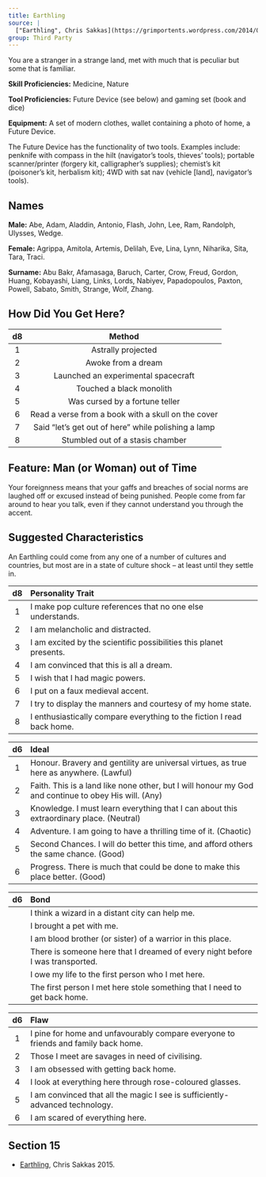 ```yaml
---
title: Earthling
source: |
  ["Earthling", Chris Sakkas](https://grimportents.wordpress.com/2014/08/12/5e-earthling-background/)
group: Third Party
---
```


You are a stranger in a strange land, met with much that is peculiar but some that is familiar.

**Skill Proficiencies:** Medicine, Nature

**Tool Proficiencies:** Future Device (see below) and gaming set (book and dice)

**Equipment:** A set of modern clothes, wallet containing a photo of home, a Future Device.

The Future Device has the functionality of two tools. Examples include: penknife with compass in the hilt (navigator’s tools, thieves’ tools); portable scanner/printer (forgery kit, calligrapher’s supplies); chemist’s kit (poisoner’s kit, herbalism kit); 4WD with sat nav (vehicle [land], navigator’s tools).

## Names

**Male:** Abe, Adam, Aladdin, Antonio, Flash, John, Lee, Ram, Randolph, Ulysses, Wedge.

**Female:** Agrippa, Amitola, Artemis, Delilah, Eve, Lina, Lynn, Niharika, Sita, Tara, Traci.

**Surname:** Abu Bakr, Afamasaga, Baruch, Carter, Crow, Freud, Gordon, Huang, Kobayashi, Liang, Links, Lords, Nabiyev, Papadopoulos, Paxton, Powell, Sabato, Smith, Strange, Wolf, Zhang.

## How Did You Get Here?

| d8 |                       Method                        |
|:--:|:---------------------------------------------------:|
| 1  |                 Astrally projected                  |
| 2  |                 Awoke from a dream                  |
| 3  |         Launched an experimental spacecraft         |
| 4  |              Touched a black monolith               |
| 5  |           Was cursed by a fortune teller            |
| 6  | Read a verse from a book with a skull on the cover  |
| 7  | Said “let’s get out of here” while polishing a lamp |
| 8  |          Stumbled out of a stasis chamber           |

## Feature: Man (or Woman) out of Time

Your foreignness means that your gaffs and breaches of social norms are laughed off or excused instead of being punished. People come from far around to hear you talk, even if they cannot understand you through the accent.

## Suggested Characteristics

An Earthling could come from any one of a number of cultures and countries, but most are in a state of culture shock – at least until they settle in.

| d8 | Personality Trait                                                      |
|:--:|:-----------------------------------------------------------------------|
| 1  | I make pop culture references that no one else understands.            |
| 2  | I am melancholic and distracted.                                       |
| 3  | I am excited by the scientific possibilities this planet presents.     |
| 4  | I am convinced that this is all a dream.                               |
| 5  | I wish that I had magic powers.                                        |
| 6  | I put on a faux medieval accent.                                       |
| 7  | I try to display the manners and courtesy of my home state.            |
| 8  | I enthusiastically compare everything to the fiction I read back home. |

| d6 | Ideal                                                                                                |
|:--:|:-----------------------------------------------------------------------------------------------------|
| 1  | Honour. Bravery and gentility are universal virtues, as true here as anywhere. (Lawful)              |
| 2  | Faith. This is a land like none other, but I will honour my God and continue to obey His will. (Any) |
| 3  | Knowledge. I must learn everything that I can about this extraordinary place. (Neutral)              |
| 4  | Adventure. I am going to have a thrilling time of it. (Chaotic)                                      |
| 5  | Second Chances. I will do better this time, and afford others the same chance. (Good)                |
| 6  | Progress. There is much that could be done to make this place better. (Good)                         |

| d6 | Bond                                                                          |
|:--:|:------------------------------------------------------------------------------|
|    | I think a wizard in a distant city can help me.                               |
|    | I brought a pet with me.                                                      |
|    | I am blood brother (or sister) of a warrior in this place.                    |
|    | There is someone here that I dreamed of every night before I was transported. |
|    | I owe my life to the first person who I met here.                             |
|    | The first person I met here stole something that I need to get back home.     |

| d6 | Flaw                                                                               |
|:--:|:-----------------------------------------------------------------------------------|
| 1  | I pine for home and unfavourably compare everyone to friends and family back home. |
| 2  | Those I meet are savages in need of civilising.                                    |
| 3  | I am obsessed with getting back home.                                              |
| 4  | I look at everything here through rose-coloured glasses.                           |
| 5  | I am convinced that all the magic I see is sufficiently-advanced technology.       |
| 6  | I am scared of everything here.                                                    |

## Section 15
* [Earthling](https://grimportents.wordpress.com/2014/08/12/5e-earthling-background/), Chris Sakkas 2015.
